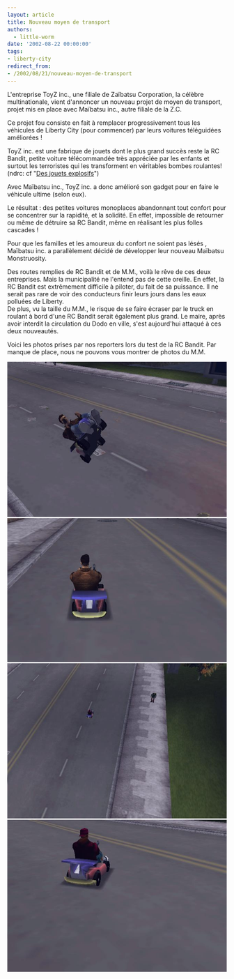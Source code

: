```yaml
---
layout: article
title: Nouveau moyen de transport
authors:
  - little-worm
date: '2002-08-22 00:00:00'
tags:
- liberty-city
redirect_from:
- /2002/08/21/nouveau-moyen-de-transport
---
```


L'entreprise ToyZ inc., une filiale de Zaïbatsu Corporation, la célèbre multinationale, vient d'annoncer un nouveau projet de moyen de transport, projet mis en place avec Maïbatsu inc., autre filiale de la Z.C.

Ce projet fou consiste en fait à remplacer progressivement tous les véhicules de Liberty City (pour commencer) par leurs voitures téléguidées améliorées !

ToyZ inc. est une fabrique de jouets dont le plus grand succès reste la RC Bandit, petite voiture télécommandée très appréciée par les enfants et surtout les terroristes qui les transforment en véritables bombes roulantes! (ndrc: cf "[Des jouets explosifs](/2002/08/17/des-jouets-explosifs/)")

Avec Maïbatsu inc., ToyZ inc. a donc amélioré son gadget pour en faire le véhicule ultime (selon eux).

Le résultat : des petites voitures monoplaces abandonnant tout confort pour se concentrer sur la rapidité, et la solidité. En effet, impossible de retourner ou même de détruire sa RC Bandit, même en réalisant les plus folles cascades !

Pour que les familles et les amoureux du confort ne soient pas lésés , Maïbatsu inc. a parallèlement décidé de développer leur nouveau Maïbatsu Monstruosity.

Des routes remplies de RC Bandit et de M.M., voilà le rêve de ces deux entreprises. Mais la municipalité ne l'entend pas de cette oreille. En effet, la RC Bandit est extrêmement difficile à piloter, du fait de sa puissance. Il ne serait pas rare de voir des conducteurs finir leurs jours dans les eaux polluées de Liberty.  
De plus, vu la taille du M.M., le risque de se faire écraser par le truck en roulant à bord d'une RC Bandit serait également plus grand. Le maire, après avoir interdit la circulation du Dodo en ville, s'est aujourd'hui attaqué à ces deux nouveautés.

Voici les photos prises par nos reporters lors du test de la RC Bandit. Par manque de place, nous ne pouvons vous montrer de photos du M.M.

![](/content/images/v1/user6/RCbandit1.jpg)
![](/content/images/v1/user6/RCbandit2.jpg)
![](/content/images/v1/user6/RCbandit3.jpg)
![](/content/images/v1/user6/RCbandit4.jpg)